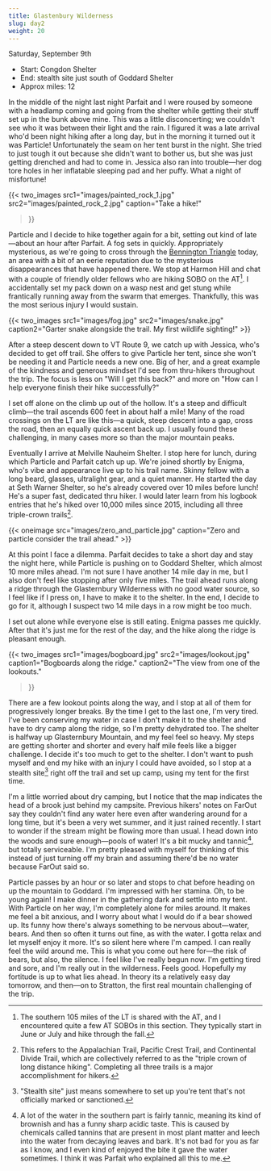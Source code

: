 ```yaml
---
title: Glastenbury Wilderness
slug: day2
weight: 20
---
```


Saturday, September 9th

- Start: Congdon Shelter
- End: stealth site just south of Goddard Shelter
- Approx miles: 12

In the middle of the night last night Parfait and I were roused by someone with a headlamp coming and going from the shelter while getting their stuff set up in the bunk above mine. This was a little disconcerting; we couldn't see who it was between their light and the rain. I figured it was a late arrival who'd been night hiking after a long day, but in the morning it turned out it was Particle! Unfortunately the seam on her tent burst in the night. She tried to just tough it out because she didn't want to bother us, but she was just getting drenched and had to come in. Jessica also ran into trouble—her dog tore holes in her inflatable sleeping pad and her puffy. What a night of misfortune!


{{< two_images src1="images/painted_rock_1.jpg" src2="images/painted_rock_2.jpg"
      caption="Take a hike!"
>}}

Particle and I decide to hike together again for a bit, setting out kind of late—about an hour after Parfait. A fog sets in quickly. Appropriately mysterious, as we're going to cross through the [Bennington Triangle](https://en.wikipedia.org/wiki/Bennington_Triangle) today, an area with a bit of an eerie reputation due to the mysterious disappearances that have happened there. We stop at Harmon Hill and chat with a couple of friendly older fellows who are hiking SOBO on the AT[^1]. I accidentally set my pack down on a wasp nest and get stung while frantically running away from the swarm that emerges. Thankfully, this was the most serious injury I would sustain.

{{< two_images src1="images/fog.jpg" src2="images/snake.jpg" caption2="Garter snake alongside the trail. My first wildlife sighting!" >}}

After a steep descent down to VT Route 9, we catch up with Jessica, who's decided to get off trail. She offers to give Particle her tent, since she won't be needing it and Particle needs a new one. Big of her, and a great example of the kindness and generous mindset I'd see from thru-hikers throughout the trip. The focus is less on "Will I get this back?" and more on "How can I help everyone finish their hike successfully?"

I set off alone on the climb up out of the hollow. It's a steep and difficult climb—the trail ascends 600 feet in about half a mile! Many of the road crossings on the LT are like this—a quick, steep descent into a gap, cross the road, then an equally quick ascent back up. I usually found these challenging, in many cases more so than the major mountain peaks.

Eventually I arrive at Melville Nauheim Shelter. I stop here for lunch, during which Particle and Parfait catch up up. We're joined shortly by Enigma, who's vibe and appearance live up to his trail name. Skinny fellow with a long beard, glasses, ultralight gear, and a quiet manner. He started the day at Seth Warner Shelter, so he's already covered over 10 miles before lunch! He's a super fast, dedicated thru hiker. I would later learn from his logbook entries that he's hiked over 10,000 miles since 2015, including all three triple-crown trails[^2].

{{< oneimage src="images/zero_and_particle.jpg" caption="Zero and particle consider the trail ahead." >}}

At this point I face a dilemma. Parfait decides to take a short day and stay the night here, while Particle is pushing on to Goddard Shelter, which almost 10 more miles ahead. I'm not sure I have another 14 mile day in me, but I also don't feel like stopping after only five miles. The trail ahead runs along a ridge through the Glasternbury Wilderness with no good water source, so I feel like if I press on, I have to make it to the shelter. In the end, I decide to go for it, although I suspect two 14 mile days in a row might be too much.

I set out alone while everyone else is still eating. Enigma passes me quickly. After that it's just me for the rest of the day, and the hike along the ridge is pleasant enough.

{{< two_images src1="images/bogboard.jpg" src2="images/lookout.jpg"
      caption1="Bogboards along the ridge."
      caption2="The view from one of the lookouts."
>}}

There are a few lookout points along the way, and I stop at all of them for progressively longer breaks. By the time I get to the last one, I'm very tired. I've been conserving my water in case I don't make it to the shelter and have to dry camp along the ridge, so I'm pretty dehydrated too. The shelter is halfway up Glasternbury Mountain, and my feel feel so heavy. My steps are getting shorter and shorter and every half mile feels like a bigger challenge. I decide it's too much to get to the shelter. I don't want to push myself and end my hike with an injury I could have avoided, so I stop at a stealth site[^3] right off the trail and set up camp, using my tent for the first time.

I'm a little worried about dry camping, but I notice that the map indicates the head of a brook just behind my campsite. Previous hikers' notes on FarOut say they couldn't find any water here even after wandering around for a long time, but it's been a very wet summer, and it just rained recently. I start to wonder if the stream might be flowing more than usual. I head down into the woods and sure enough—pools of water! It's a bit mucky and tannic[^4], but totally serviceable. I'm pretty pleased with myself for thinking of this instead of just turning off my brain and assuming there'd be no water because FarOut said so.

Particle passes by an hour or so later and stops to chat before heading on up the mountain to Goddard. I'm impressed with her stamina. Oh, to be young again! I make dinner in the gathering dark and settle into my tent. With Particle on her way, I'm completely alone for miles around. It makes me feel a bit anxious, and I worry about what I would do if a bear showed up. Its funny how there's always something to be nervous about—water, bears. And then so often it turns out fine, as with the water. I gotta relax and let myself enjoy it more. It's so silent here where I'm camped. I can really feel the wild around me. This is what you come out here for—the risk of bears, but also, the silence. I feel like I've really begun now. I'm getting tired and sore, and I'm really out in the wilderness. Feels good. Hopefully my fortitude is up to what lies ahead. In theory its a relatively easy day tomorrow, and then—on to Stratton, the first real mountain challenging of the trip.

[^1]: The southern 105 miles of the LT is shared with the AT, and I encountered quite a few AT SOBOs in this section. They typically start in June or July and hike through the fall.
[^2]: This refers to the Appalachian Trail, Pacific Crest Trail, and Continental Divide Trail, which are collectively referred to as the "triple crown of long distance hiking". Completing all three trails is a major accomplishment for hikers.
[^3]: "Stealth site" just means somewhere to set up you're tent that's not officially marked or sanctioned.
[^4]: A lot of the water in the southern part is fairly tannic, meaning its kind of brownish and has a funny sharp acidic taste. This is caused by chemicals called tannins that are present in most plant matter and leech into the water from decaying leaves and bark. It's not bad for you as far as I know, and I even kind of enjoyed the bite it gave the water sometimes. I think it was Parfait who explained all this to me.
